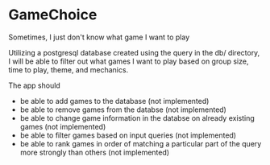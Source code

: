# GameChoice
Sometimes, I just don't know what game I want to play

Utilizing a postgresql database created using the query in the db/ directory, I will be able to filter out what games I want to play based on group size, time to play, theme, and mechanics. 

The app should 
  - be able to add games to the database (not implemented)
  - be able to remove games from the databse (not implemented)
  - be able to change game information in the databse on already existing games (not implemented)
  - be able to filter games based on input queries (not implemented)
  - be able to rank games in order of matching a particular part of the query more strongly than others (not implemented)
